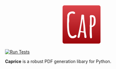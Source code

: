 <p align="center">
  <img src="https://github.com/orklann/caprice/blob/2f64f386a0625c000a5b376ea47df8b7a03ec645/resources/Caprice_new.png" width=128 height=128 />
</p>

[![Run Tests](https://github.com/orklann/caprice/actions/workflows/main.yml/badge.svg)](https://github.com/orklann/caprice/actions/workflows/main.yml)  

**Caprice** is a robust PDF generation libary for Python.
